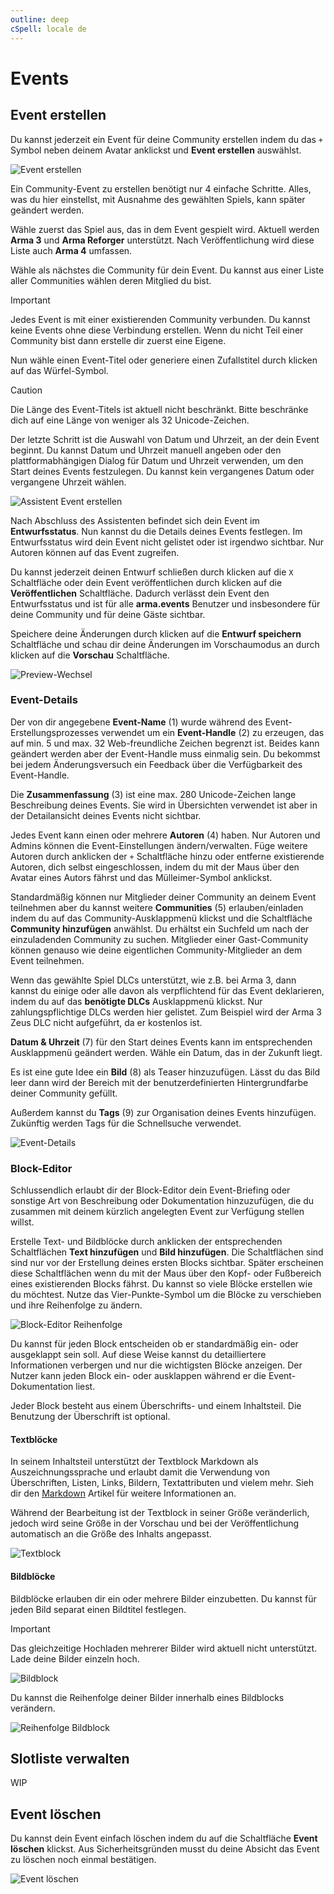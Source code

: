 ```yaml
---
outline: deep
cSpell: locale de
---
```


# Events

## Event erstellen

Du kannst jederzeit ein Event für deine Community erstellen indem du das `+` Symbol neben deinem Avatar anklickst und **Event erstellen** auswählst.

![Event erstellen](../images/events/create-event.webp "Event erstellen")

Ein Community-Event zu erstellen benötigt nur 4 einfache Schritte. Alles, was du hier einstellst, mit Ausnahme des gewählten Spiels, kann später geändert werden.

Wähle zuerst das Spiel aus, das in dem Event gespielt wird. Aktuell werden **Arma 3** und **Arma Reforger** unterstützt. Nach Veröffentlichung wird diese Liste auch **Arma 4** umfassen.

Wähle als nächstes die Community für dein Event. Du kannst aus einer Liste aller Communities wählen deren Mitglied du bist.

> [!IMPORTANT]
> Jedes Event is mit einer existierenden Community verbunden. Du kannst keine Events ohne diese Verbindung erstellen. Wenn du nicht Teil einer Community bist dann erstelle dir zuerst eine Eigene.

Nun wähle einen Event-Titel oder generiere einen Zufallstitel durch klicken auf das Würfel-Symbol.

> [!CAUTION]
> Die Länge des Event-Titels ist aktuell nicht beschränkt. Bitte beschränke dich auf eine Länge von weniger als 32 Unicode-Zeichen.

Der letzte Schritt ist die Auswahl von Datum und Uhrzeit, an der dein Event beginnt. Du kannst Datum und Uhrzeit manuell angeben oder den plattformabhängigen Dialog für Datum und Uhrzeit verwenden, um den Start deines Events festzulegen. Du kannst kein vergangenes Datum oder vergangene Uhrzeit wählen.

![Assistent Event erstellen](../images/events/create-event-workflow.webp "Assistent Event erstellen")

Nach Abschluss des Assistenten befindet sich dein Event im **Entwurfsstatus**. Nun kannst du die Details deines Events festlegen. Im Entwurfsstatus wird dein Event nicht gelistet oder ist irgendwo sichtbar. Nur Autoren können auf das Event zugreifen.

Du kannst jederzeit deinen Entwurf schließen durch klicken auf die `X` Schaltfläche oder dein Event veröffentlichen durch klicken auf die **Veröffentlichen** Schaltfläche. Dadurch verlässt dein Event den Entwurfsstatus und ist für alle **arma.events** Benutzer und insbesondere für deine Community und für deine Gäste sichtbar.

Speichere deine Änderungen durch klicken auf die **Entwurf speichern** Schaltfläche und schau dir deine Änderungen im Vorschaumodus an durch klicken auf die **Vorschau** Schaltfläche.

![Preview-Wechsel](../images/events/preview-toggle.webp "Preview-Wechsel")

### Event-Details

Der von dir angegebene **Event-Name** (1) wurde während des Event-Erstellungsprozesses verwendet um ein **Event-Handle** (2) zu erzeugen, das auf min. 5 und max. 32 Web-freundliche Zeichen begrenzt ist. Beides kann geändert werden aber der Event-Handle muss einmalig sein. Du bekommst bei jedem Änderungsversuch ein Feedback über die Verfügbarkeit des Event-Handle.

Die **Zusammenfassung** (3) ist eine max. 280 Unicode-Zeichen lange Beschreibung deines Events. Sie wird in Übersichten verwendet ist aber in der Detailansicht deines Events nicht sichtbar.

Jedes Event kann einen oder mehrere **Autoren** (4) haben. Nur Autoren und Admins können die Event-Einstellungen ändern/verwalten. Füge weitere Autoren durch anklicken der `+` Schaltfläche hinzu oder entferne existierende Autoren, dich selbst eingeschlossen, indem du mit der Maus über den Avatar eines Autors fährst und das Mülleimer-Symbol anklickst.

Standardmäßig können nur Mitglieder deiner Community an deinem Event teilnehmen aber du kannst weitere **Communities** (5) erlauben/einladen indem du auf das Community-Ausklappmenü klickst und die Schaltfläche **Community hinzufügen** anwählst. Du erhältst ein Suchfeld um nach der einzuladenden Community zu suchen. Mitglieder einer Gast-Community können genauso wie deine eigentlichen Community-Mitglieder an dem Event teilnehmen.

Wenn das gewählte Spiel DLCs unterstützt, wie z.B. bei Arma 3, dann kannst du einige oder alle davon als verpflichtend für das Event deklarieren, indem du auf das **benötigte DLCs** Ausklappmenü klickst. Nur zahlungspflichtige DLCs werden hier gelistet. Zum Beispiel wird der Arma 3 Zeus DLC nicht aufgeführt, da er kostenlos ist.

**Datum & Uhrzeit** (7) für den Start deines Events kann im entsprechenden Ausklappmenü geändert werden. Wähle ein Datum, das in der Zukunft liegt.

Es ist eine gute Idee ein **Bild** (8) als Teaser hinzuzufügen. Lässt du das Bild leer dann wird der Bereich mit der benutzerdefinierten Hintergrundfarbe deiner Community gefüllt.

Außerdem kannst du **Tags** (9) zur Organisation deines Events hinzufügen. Zukünftig werden Tags für die Schnellsuche verwendet.

![Event-Details](../images/events/event-details.webp "Event-Details")

### Block-Editor

Schlussendlich erlaubt dir der Block-Editor dein Event-Briefing oder sonstige Art von Beschreibung oder Dokumentation hinzuzufügen, die du zusammen mit deinem kürzlich angelegten Event zur Verfügung stellen willst.

Erstelle Text- und Bildblöcke durch anklicken der entsprechenden Schaltflächen **Text hinzufügen** und **Bild hinzufügen**. Die Schaltflächen sind sind nur vor der Erstellung deines ersten Blocks sichtbar. Später erscheinen diese Schaltflächen wenn du mit der Maus über den Kopf- oder Fußbereich eines existierenden Blocks fährst. Du kannst so viele Blöcke erstellen wie du möchtest. Nutze das Vier-Punkte-Symbol um die Blöcke zu verschieben und ihre Reihenfolge zu ändern.

![Block-Editor Reihenfolge](../videos/events/block-editor-order.gif "Block-Editor Reihenfolge")

Du kannst für jeden Block entscheiden ob er standardmäßig ein- oder ausgeklappt sein soll. Auf diese Weise kannst du detailliertere Informationen verbergen und nur die wichtigsten Blöcke anzeigen. Der Nutzer kann jeden Block ein- oder ausklappen während er die Event-Dokumentation liest.

Jeder Block besteht aus einem Überschrifts- und einem Inhaltsteil. Die Benutzung der Überschrift ist optional.

#### Textblöcke

In seinem Inhaltsteil unterstützt der Textblock Markdown als Auszeichnungssprache und erlaubt damit die Verwendung von Überschriften, Listen, Links, Bildern, Textattributen und vielem mehr. Sieh dir den [Markdown](./markdown "Markdown") Artikel für weitere Informationen an.

Während der Bearbeitung ist der Textblock in seiner Größe veränderlich, jedoch wird seine Größe in der Vorschau und bei der Veröffentlichung automatisch an die Größe des Inhalts angepasst.

![Textblock](../images/events/text-block.webp "Textblock")

#### Bildblöcke

Bildblöcke erlauben dir ein oder mehrere Bilder einzubetten. Du kannst für jeden Bild separat einen Bildtitel festlegen.

> [!IMPORTANT]
> Das gleichzeitige Hochladen mehrerer Bilder wird aktuell nicht unterstützt. Lade deine Bilder einzeln hoch.

![Bildblock](../images/events/image-block.webp "Bildblock")

Du kannst die Reihenfolge deiner Bilder innerhalb eines Bildblocks verändern.

![Reihenfolge Bildblock](../videos/events/image-block-order.gif "Reihenfolge Bildblock")

## Slotliste verwalten

WIP

## Event löschen

Du kannst dein Event einfach löschen indem du auf die Schaltfläche **Event löschen** klickst. Aus Sicherheitsgründen musst du deine Absicht das Event zu löschen noch einmal bestätigen.

![Event löschen](../images/events/delete-event.webp "Event löschen")
